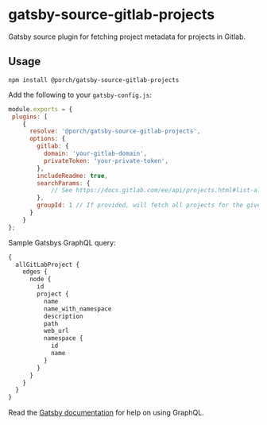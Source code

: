 # gatsby-source-gitlab-projects

Gatsby source plugin for fetching project metadata for projects in Gitlab.

## Usage
```
npm install @porch/gatsby-source-gitlab-projects
```

Add the following to your `gatsby-config.js`:
```js
module.exports = {
 plugins: [
    {
      resolve: '@porch/gatsby-source-gitlab-projects',
      options: {
        gitlab: {
          domain: 'your-gitlab-domain',
          privateToken: 'your-private-token',
        },
        includeReadme: true,
        searchParams: {
            // See https://docs.gitlab.com/ee/api/projects.html#list-all-projects
        },
        groupId: 1 // If provided, will fetch all projects for the given group, see https://docs.gitlab.com/ee/api/groups.html#list-a-groups-projects
      }
    }
};
```

Sample Gatsbys GraphQL query:
```graphql
{
  allGitLabProject {
    edges {
      node {
        id
        project {
          name
          name_with_namespace
          description
          path
          web_url
          namespace {
            id
            name
          }
        }
      }
    }
  }
}
```
Read the [Gatsby documentation](https://www.gatsbyjs.org/docs/querying-with-graphql/) for help on using GraphQL.
